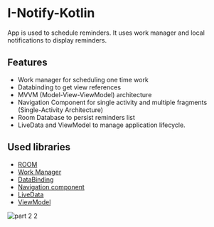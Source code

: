 # I-Notify-Kotlin

App is used to schedule reminders. It uses work manager and local notifications to display reminders.

##  Features

 - Work manager for scheduling one time work
 - Databinding to get view references
 - MVVM (Model-View-ViewModel) architecture
 - Navigation Component for single activity and multiple fragments (Single-Activity Architecture)
 - Room Database to persist reminders list
 - LiveData and ViewModel to manage application lifecycle.

## Used libraries

 - [ROOM](https://developer.android.com/jetpack/androidx/releases/room "ROOM Android Dev Docs")
 - [Work Manager](https://developer.android.com/topic/libraries/architecture/workmanager "Work manager Android Dev Docs")
 - [DataBinding](https://developer.android.com/topic/libraries/data-binding "DataBinding Android Dev Docs")
 - [Navigation component](https://developer.android.com/guide/navigation  "Navigation component Android Dev Docs")
 - [LiveData](https://developer.android.com/topic/libraries/architecture/livedata  "LiveData Android Dev Docs ")
 - [ViewModel](https://developer.android.com/topic/libraries/architecture/viewmodel "ViewModel Android Dev Docs")



![part 2 2](https://user-images.githubusercontent.com/48495111/153576365-3a1b2fec-adec-46dc-9d16-6380830e0e3a.gif)
